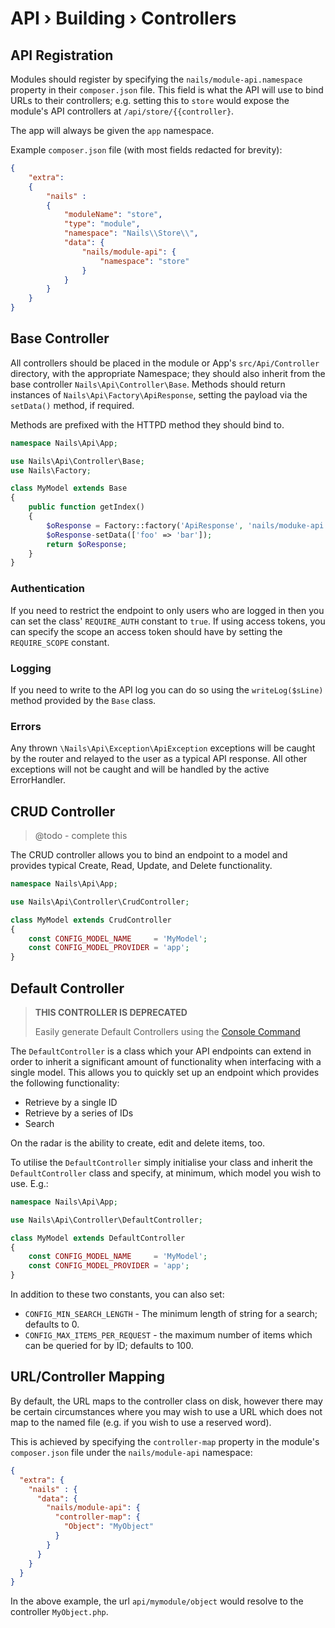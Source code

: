 # API › Building › Controllers


## API Registration

Modules should register by specifying the `nails/module-api.namespace` property in their `composer.json` file. This field is what the API will use to bind URLs to their controllers; e.g. setting this to `store` would expose the module's API controllers at `/api/store/{{controller}`.

The app will always be given the `app` namespace.

Example `composer.json` file (with most fields redacted for brevity):

```json
{
    "extra":
    {
        "nails" :
        {
            "moduleName": "store",
            "type": "module",
            "namespace": "Nails\\Store\\",
            "data": {
                "nails/module-api": {
                    "namespace": "store"
                }
            }
        }
    }
}
```



## Base Controller

All controllers should be placed in the module or App's `src/Api/Controller` directory, with the appropriate Namespace; they should also inherit from the base controller `Nails\Api\Controller\Base`. Methods should return instances of `Nails\Api\Factory\ApiResponse`, setting the payload via the `setData()` method, if required.

Methods are prefixed with the HTTPD method they should bind to.


```php
namespace Nails\Api\App;

use Nails\Api\Controller\Base;
use Nails\Factory;

class MyModel extends Base
{
    public function getIndex()
    {
        $oResponse = Factory::factory('ApiResponse', 'nails/moduke-api');
        $oResponse-setData(['foo' => 'bar']);
        return $oResponse;
    }
}
```


### Authentication

If you need to restrict the endpoint to only users who are logged in then you can set the class' `REQUIRE_AUTH` constant to `true`. If using access tokens, you can specify the scope an access token should have by setting the `REQUIRE_SCOPE` constant.


### Logging

If you need to write to the API log you can do so using the `writeLog($sLine)` method provided by the `Base` class.


### Errors

Any thrown `\Nails\Api\Exception\ApiException` exceptions will be caught by the router and relayed to the user as a typical API response. All other exceptions will not be caught and will be handled by the active ErrorHandler.


## CRUD Controller

> @todo - complete this

The CRUD controller allows you to bind an endpoint to a model and provides typical Create, Read, Update, and Delete functionality.

```php
namespace Nails\Api\App;

use Nails\Api\Controller\CrudController;

class MyModel extends CrudController
{
    const CONFIG_MODEL_NAME     = 'MyModel';
    const CONFIG_MODEL_PROVIDER = 'app';
}
```


## Default Controller

> **THIS CONTROLLER IS DEPRECATED**
>
> Easily generate Default Controllers using the [Console Command](/docs/console/README.md)

The `DefaultController` is a class which your API endpoints can extend in order to inherit a significant amount of functionality when interfacing with a single model. This allows you to quickly set up an endpoint which provides the following functionality:

- Retrieve by a single ID
- Retrieve by a series of IDs
- Search

On the radar is the ability to create, edit and delete items, too.

To utilise the `DefaultController` simply initialise your class and inherit the `DefaultController` class and specify, at minimum, which model you wish to use. E.g.:

```php
namespace Nails\Api\App;

use Nails\Api\Controller\DefaultController;

class MyModel extends DefaultController
{
    const CONFIG_MODEL_NAME     = 'MyModel';
    const CONFIG_MODEL_PROVIDER = 'app';
}
```

In addition to these two constants, you can also set:

- `CONFIG_MIN_SEARCH_LENGTH` - The minimum length of string for a search; defaults to 0.
- `CONFIG_MAX_ITEMS_PER_REQUEST` - the maximum number of items which can be queried for by ID; defaults to 100.



## URL/Controller Mapping

By default, the URL maps to the controller class on disk, however there may be certain circumstances where you may wish to use a URL which does not map to the named file (e.g. if you wish to use a reserved word).

This is achieved by specifying the `controller-map` property in the module's `composer.json` file under the `nails/module-api` namespace:

```json
{
  "extra": {
    "nails" : {
      "data": {
        "nails/module-api": {
          "controller-map": {
            "Object": "MyObject"
          }
        }
      }
    }
  }
}
```

In the above example, the url `api/mymodule/object` would resolve to the controller `MyObject.php`.
